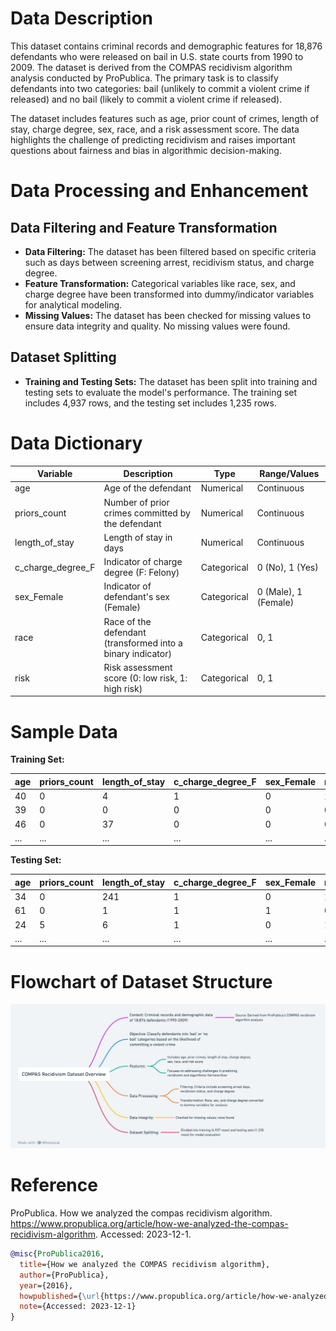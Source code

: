 # Data Description

This dataset contains criminal records and demographic features for 18,876 defendants who were released on bail in U.S. state courts from 1990 to 2009. The dataset is derived from the COMPAS recidivism algorithm analysis conducted by ProPublica. The primary task is to classify defendants into two categories: bail (unlikely to commit a violent crime if released) and no bail (likely to commit a violent crime if released).

The dataset includes features such as age, prior count of crimes, length of stay, charge degree, sex, race, and a risk assessment score. The data highlights the challenge of predicting recidivism and raises important questions about fairness and bias in algorithmic decision-making.

# Data Processing and Enhancement

## Data Filtering and Feature Transformation
- **Data Filtering:** The dataset has been filtered based on specific criteria such as days between screening arrest, recidivism status, and charge degree.
- **Feature Transformation:** Categorical variables like race, sex, and charge degree have been transformed into dummy/indicator variables for analytical modeling.
- **Missing Values:** The dataset has been checked for missing values to ensure data integrity and quality. No missing values were found.

## Dataset Splitting
- **Training and Testing Sets:** The dataset has been split into training and testing sets to evaluate the model's performance. The training set includes 4,937 rows, and the testing set includes 1,235 rows.

# Data Dictionary

| Variable          | Description                                                                 | Type         | Range/Values      |
|-------------------|-----------------------------------------------------------------------------|--------------|-------------------|
| age               | Age of the defendant                                                         | Numerical    | Continuous        |
| priors_count      | Number of prior crimes committed by the defendant                           | Numerical    | Continuous        |
| length_of_stay    | Length of stay in days                                                       | Numerical    | Continuous        |
| c_charge_degree_F | Indicator of charge degree (F: Felony)                                       | Categorical  | 0 (No), 1 (Yes)   |
| sex_Female        | Indicator of defendant's sex (Female)                                       | Categorical  | 0 (Male), 1 (Female) |
| race              | Race of the defendant (transformed into a binary indicator)                  | Categorical  | 0, 1              |
| risk              | Risk assessment score (0: low risk, 1: high risk)                            | Categorical  | 0, 1              |

# Sample Data

**Training Set:**

| age | priors_count | length_of_stay | c_charge_degree_F | sex_Female | race | risk |
|-----|--------------|----------------|-------------------|------------|------|------|
| 40  | 0            | 4              | 1                 | 0          | 1    | 0    |
| 39  | 0            | 0              | 0                 | 0          | 0    | 1    |
| 46  | 0            | 37             | 0                 | 0          | 0    | 1    |
| ... | ...          | ...            | ...               | ...        | ...  | ...  |

**Testing Set:**

| age | priors_count | length_of_stay | c_charge_degree_F | sex_Female | race | risk |
|-----|--------------|----------------|-------------------|------------|------|------|
| 34  | 0            | 241            | 1                 | 0          | 1    | 1    |
| 61  | 0            | 1              | 1                 | 1          | 0    | 1    |
| 24  | 5            | 6              | 1                 | 0          | 1    | 0    |
| ... | ...          | ...            | ...               | ...        | ...  | ...  |

# Flowchart of Dataset Structure
![Dataset Structure](Dataset.png)

# Reference

ProPublica. How we analyzed the compas recidivism algorithm. https://www.propublica.org/article/how-we-analyzed-the-compas-recidivism-algorithm. Accessed: 2023-12-1.

```bibtex
@misc{ProPublica2016,
  title={How we analyzed the COMPAS recidivism algorithm},
  author={ProPublica},
  year={2016},
  howpublished={\url{https://www.propublica.org/article/how-we-analyzed-the-compas-recidivism-algorithm}},
  note={Accessed: 2023-12-1}
}

